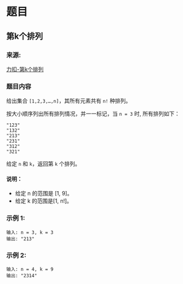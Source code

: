 # 题目

## 第k个排列

### 来源:

[力扣-第k个排列](https://leetcode-cn.com/problems/permutation-sequence/)

### 题目内容

给出集合 `[1,2,3,…,n]`，其所有元素共有 `n!` 种排列。

按大小顺序列出所有排列情况，并一一标记，当 `n = 3` 时, 所有排列如下：

```plaintext
"123"
"132"
"213"
"231"
"312"
"321"
```

给定 `n` 和 `k`，返回第 `k` 个排列。

#### 说明：

- 给定 n 的范围是 [1, 9]。
- 给定 k 的范围是[1,  n!]。

### 示例 1:

```plaintext
输入: n = 3, k = 3
输出: "213"
```

### 示例 2:

```plaintext
输入: n = 4, k = 9
输出: "2314"
```
